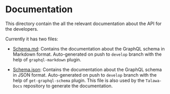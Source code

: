 # Documentation

This directory contain the all the relevant documentation about the API for the developers.

Currently it has two files:

- [Schema.md](./Schema.md): Contains the documentation about the GraphQL schema in Markdown format. Auto-generated on push to `develop` branch with the help of `graphql-markdown` plugin.

- [Schema.json](./schema.json): Contains the documentation about the GraphQL schema in JSON format. Auto-generated on push to `develop` branch with the help of `get-graphql-schema` plugin. This file is also used by the `Talawa-Docs` repository to generate the documentation.
